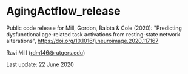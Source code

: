 # AgingActflow_release
Public code release for Mill, Gordon, Balota &amp; Cole (2020): "Predicting dysfunctional age-related task activations from resting-state network alterations", https://doi.org/10.1016/j.neuroimage.2020.117167

Ravi Mill (rdm146@rutgers.edu)

Last update: 22 June 2020
